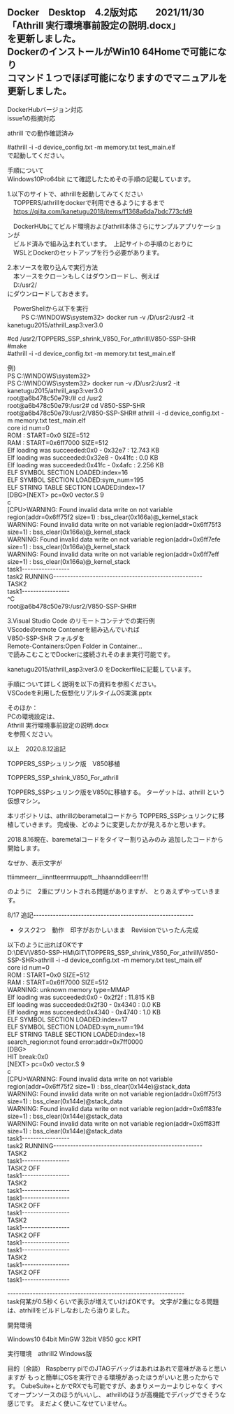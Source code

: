 Docker　Desktop　4.2版対応　　2021/11/30<br>
「Athrill 実行環境事前設定の説明.docx」<br>
を更新しました。<br>
DockerのインストールがWin10 64Homeで可能になり<br>
コマンド１つでほぼ可能になりますのでマニュアルを更新しました。<br>
--------------------------------------------
DockerHubバージョン対応<br>
issue1の指摘対応<br>

athrill での動作確認済み<br>

#athrill -i -d device_config.txt -m memory.txt test_main.elf<br>
で起動してください。

手順について<br>
Windows10Pro64bit にて確認したためその手順の記載しています。<br>

1.以下のサイトで、athrillを起動してみてください<br>
　TOPPERS/athrillをdockerで利用できるようにするまで<br>
　https://qiita.com/kanetugu2018/items/f1368a6da7bdc773cfd9 <br>

　DockerHUbにてビルド環境およびathrill本体さらにサンプルアプリケーションが<br>
　ビルド済みで組み込まれています。　上記サイトの手順のとおりに<br>
　WSLとDockerのセットアップを行う必要があります。<br>


2.本ソースを取り込んで実行方法<br>
　本ソースをクローンもしくはダウンロードし、例えば<br>
　D:/usr2/  <br>
  にダウンロードしておきます。<br>

　PowerShellから以下を実行<br>
　
　PS C:\WINDOWS\system32> docker run -v /D/usr2:/usr2 -it kanetugu2015/athrill_asp3:ver3.0 <br>
  
  #cd /usr2/TOPPERS_SSP_shrink_V850_For_athrill\V850-SSP-SHR <br>
  #make <br>
  #athrill -i -d device_config.txt -m memory.txt test_main.elf <br>

例)<br>
PS C:\WINDOWS\system32><br>
PS C:\WINDOWS\system32> docker run -v /D/usr2:/usr2 -it kanetugu2015/athrill_asp3:ver3.0 <br>
root@a6b478c50e79:/# cd /usr2 <br>
root@a6b478c50e79:/usr2# cd V850-SSP-SHR <br>
root@a6b478c50e79:/usr2/V850-SSP-SHR# athrill -i -d device_config.txt -m memory.txt  test_main.elf <br>
core id num=0<br>
ROM : START=0x0 SIZE=512<br>
RAM : START=0x6ff7000 SIZE=512<br>
Elf loading was succeeded:0x0 - 0x32e7 : 12.743 KB<br>
Elf loading was succeeded:0x32e8 - 0x41fc : 0.0 KB<br>
Elf loading was succeeded:0x41fc - 0x4afc : 2.256 KB<br>
ELF SYMBOL SECTION LOADED:index=16<br>
ELF SYMBOL SECTION LOADED:sym_num=195<br>
ELF STRING TABLE SECTION LOADED:index=17<br>
[DBG>[NEXT> pc=0x0 vector.S 9<br>
c<br>
[CPU>WARNING: Found invalid data write on not variable region(addr=0x6ff75f2 size=1) : bss_clear(0x166a)@_kernel_stack <br>
WARNING: Found invalid data write on not variable region(addr=0x6ff75f3 size=1) : bss_clear(0x166a)@_kernel_stack <br>
WARNING: Found invalid data write on not variable region(addr=0x6ff7efe size=1) : bss_clear(0x166a)@_kernel_stack <br>
WARNING: Found invalid data write on not variable region(addr=0x6ff7eff size=1) : bss_clear(0x166a)@_kernel_stack <br>
task1----------------- <br>
task2 RUNNING----------------------------------------------------- <br>
TASK2 <br>
task1----------------- <br>
^C <br>
root@a6b478c50e79:/usr2/V850-SSP-SHR# <br>

3.Visual Studio Code のリモートコンテナでの実行例<br>
VScodeのremote Contenerを組み込んでいれば<br>
V850-SSP-SHR フォルダを　<br>
Remote-Containers:Open Folder in Container...<br>
で読みこむことでDockerに接続されそのまま実行可能です。<br>

kanetugu2015/athrill_asp3:ver3.0 をDockerfileに記載しています。<br>

手順について詳しく説明を以下の資料を参照ください。<br>
VSCodeを利用した仮想化リアルタイムOS実演.pptx<br>


そのほか：<br>
PCの環境設定は、<br>
Athrill 実行環境事前設定の説明.docx <br>
を参照ください。<br>

以上　2020.8.12追記 <br>



TOPPERS_SSPシュリンク版　V850移植

TOPPERS_SSP_shrink_V850_For_athrill


TOPPERS_SSPシュリンク版をV850に移植する。
ターゲットは、athrill という仮想マシン。

本リポジトリは、athrillのberametalコードから
TOPPERS_SSPシュリンクに移植していきます。
完成後、どのように変更したかが見えるかと思います。

2018.8.16現在、baremetalコードをタイマー割り込みのみ
追加したコードから開始します。

なぜか、表示文字が　

ttiimmeerr__iinntteerrrruupptt__hhaannddlleerr!!!!

のように　2重にプリントされる問題がありますが、
とりあえずやっていきます。

8/17 追記---------------------------------------------------------
* タスク2つ　動作　印字がおかしいまま　Revisionでいったん完成

以下のように出ればOKです　<br>
D:\DEV\V850-SSP-HM\GIT\TOPPERS_SSP_shrink_V850_For_athrill\V850-SSP-SHR>athrill -i -d device_config.txt -m memory.txt test_main.elf<br>
core id num=0<br>
ROM : START=0x0 SIZE=512<br>
RAM : START=0x6ff7000 SIZE=512<br>
WARNING: unknown memory type=MMAP<br>
Elf loading was succeeded:0x0 - 0x2f2f : 11.815 KB<br>
Elf loading was succeeded:0x2f30 - 0x4340 : 0.0 KB<br>
Elf loading was succeeded:0x4340 - 0x4740 : 1.0 KB<br>
ELF SYMBOL SECTION LOADED:index=17<br>
ELF SYMBOL SECTION LOADED:sym_num=194<br>
ELF STRING TABLE SECTION LOADED:index=18<br>
search_region:not found error:addr=0x7ff0000<br>
[DBG><br>
HIT break:0x0<br>
[NEXT> pc=0x0 vector.S 9<br>
c<br>
[CPU>WARNING: Found invalid data write on not variable region(addr=0x6ff75f2 size=1) : bss_clear(0x144e)@stack_data<br>
WARNING: Found invalid data write on not variable region(addr=0x6ff75f3 size=1) : bss_clear(0x144e)@stack_data<br>
WARNING: Found invalid data write on not variable region(addr=0x6ff83fe size=1) : bss_clear(0x144e)@stack_data<br>
WARNING: Found invalid data write on not variable region(addr=0x6ff83ff size=1) : bss_clear(0x144e)@stack_data<br>
task1-----------------<br>
task2 RUNNING-----------------------------------------------------<br>
TASK2<br>
task1-----------------<br>
TASK2 OFF<br>
task1-----------------<br>
TASK2<br>
task1-----------------<br>
task1-----------------<br>
TASK2 OFF<br>
task1-----------------<br>
TASK2<br>
task1-----------------<br>
TASK2 OFF<br>
task1-----------------<br>
task1-----------------<br>
TASK2<br>
task1-----------------<br>
TASK2 OFF<br>
task1-----------------<br>

---------------------------------------------------------------<br>
task何某が0.5秒くらいで表示が増えていけばOKです。
文字が2重になる問題は、atrhillをビルドしなおしたら治りました。



開発環境

Windows10 64bit
MinGW 32bit
V850 gcc KPIT

実行環境　athrill2  Windows版

目的（余談）
Raspberry piでのJTAGデバッグはあれはあれで意味があると思いますが
もっと簡単にOSを実行できる環境があったほうがいいと思ったからです。
CubeSuite+とかでRXでも可能ですが、あまりメーカーよりじゃなく
すべてオープンソースのほうがいいし、
athrillのほうが高機能でデバッグできそうな感じです。
まだよく使いこなせていません。　
